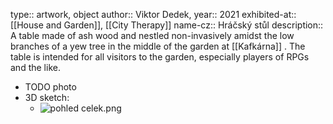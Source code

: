 type:: artwork, object
author:: Viktor Dedek,
year:: 2021
exhibited-at:: [[House and Garden]], [[City Therapy]] 
name-cz:: Hráčský stůl
description:: A table made of ash wood and nestled non-invasively amidst the low branches of a yew tree in the middle of the garden at [[Kafkárna]] . The table is intended for all visitors to the garden, especially players of RPGs and the like.

- TODO photo
- 3D sketch:
	- ![pohled celek.png](../assets/pohled_celek_1711118237207_0.png)